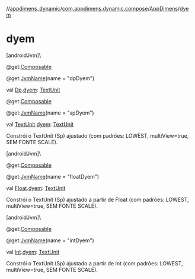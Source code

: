 //[appdimens_dynamic](../../../index.md)/[com.appdimens.dynamic.compose](../index.md)/[AppDimens](index.md)/[dyem](dyem.md)

# dyem

[androidJvm]\

@get:[Composable](https://developer.android.com/reference/kotlin/androidx/compose/runtime/Composable.html)

@get:[JvmName](https://kotlinlang.org/api/core/kotlin-stdlib/kotlin.jvm/-jvm-name/index.html)(name = &quot;dpDyem&quot;)

val [Dp](https://developer.android.com/reference/kotlin/androidx/compose/ui/unit/Dp.html).[dyem](dyem.md): [TextUnit](https://developer.android.com/reference/kotlin/androidx/compose/ui/unit/TextUnit.html)

@get:[Composable](https://developer.android.com/reference/kotlin/androidx/compose/runtime/Composable.html)

@get:[JvmName](https://kotlinlang.org/api/core/kotlin-stdlib/kotlin.jvm/-jvm-name/index.html)(name = &quot;spDyem&quot;)

val [TextUnit](https://developer.android.com/reference/kotlin/androidx/compose/ui/unit/TextUnit.html).[dyem](dyem.md): [TextUnit](https://developer.android.com/reference/kotlin/androidx/compose/ui/unit/TextUnit.html)

Constrói o TextUnit (Sp) ajustado (com padrões: LOWEST, multiView=true, SEM FONTE SCALE).

[androidJvm]\

@get:[Composable](https://developer.android.com/reference/kotlin/androidx/compose/runtime/Composable.html)

@get:[JvmName](https://kotlinlang.org/api/core/kotlin-stdlib/kotlin.jvm/-jvm-name/index.html)(name = &quot;floatDyem&quot;)

val [Float](https://kotlinlang.org/api/core/kotlin-stdlib/kotlin/-float/index.html).[dyem](dyem.md): [TextUnit](https://developer.android.com/reference/kotlin/androidx/compose/ui/unit/TextUnit.html)

Constrói o TextUnit (Sp) ajustado a partir de Float (com padrões: LOWEST, multiView=true, SEM FONTE SCALE).

[androidJvm]\

@get:[Composable](https://developer.android.com/reference/kotlin/androidx/compose/runtime/Composable.html)

@get:[JvmName](https://kotlinlang.org/api/core/kotlin-stdlib/kotlin.jvm/-jvm-name/index.html)(name = &quot;intDyem&quot;)

val [Int](https://kotlinlang.org/api/core/kotlin-stdlib/kotlin/-int/index.html).[dyem](dyem.md): [TextUnit](https://developer.android.com/reference/kotlin/androidx/compose/ui/unit/TextUnit.html)

Constrói o TextUnit (Sp) ajustado a partir de Int (com padrões: LOWEST, multiView=true, SEM FONTE SCALE).